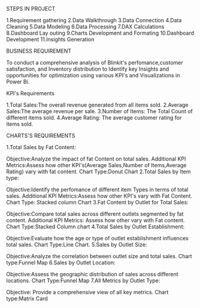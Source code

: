 STEPS IN PROJECT

1.Requirement gathering
2.Data Walkthrough
3.Data Connection
4.Data Cleaning
5.Data Modeling
6.Data Processing
7.DAX Calculations
8.Dashboard Lay outing
9.Charts Development and Formating
10.Dashboard Development
11.Insights Generation

BUSINESS REQUIREMENT

To conduct a comprehensive analysis of Blinkit's perfomance,customer satisfaction, and Inventory distribution to Identify key Insights and opportunities for optimization using various KPI's and Visualizations in Power Bi.

KPI's Requirements

1.Total Sales:The overall revenue generated from all items sold.
2.Average Sales:The average revenue per sale.
3.Number of Items: The Total Count of different items sold.
4.Average Rating: The average customer rating for items sold.

CHARTS'S REQUIREMENTS

1.Total Sales by Fat Content:

  Objective:Analyze the impact of fat Content on total sales.
  Additional KPI Metrics:Assess how other KPI's(Average Sales,Number of Items,Average Rating) vary with fat content.
  Chart Type:Donut Chart
2.Total Sales by Item type:

  Objective:Identify the perfomance of different item Types in terms of total sales.
  Additional KPI Metrics:Assess how other KPI's vary with Fat Content.
  Chart Type: Stacked column Chart
3.Fat Content by Outlet for Total Sales:

  Objective:Compare total sales across different outlets segmented by fat content.
  Additional KPI Metrics: Assess how other vary with Fat content.
  Chart Type:Stacked Column chart
4.Total Sales by Outlet Establishment:

  Objective:Evaluate how the age or type of outlet establishment influences total sales.
  Chart Type:Line Chart.
5.Sales by Outlet Size:

  Objective:Analyze the correlation between outlet size and total sales.
  Chart type:Funnel Map
6.Sales by Outlet Location:

  Objective:Assess the geographic distribution of sales across different locations.
  Chart Type:Funnel Map
7.All Metrics by Outlet Type:

  Objective: Provide a comprehensive view of all key metrics.
  Chart type:Matrix Card
